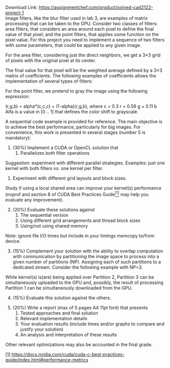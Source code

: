 Download Link: https://assignmentchef.com/product/solved-cad2122-project-1
<br>
Image filters, like the blur filter used in lab 3, are examples of matrix processing that can be taken to the GPU. Consider two classes of filters: area filters, that considers an area around each pixel to define the final value of that pixel; and the point filters, that applies some function on the pixel value. For this project you need to implement a sequence of two filters with some parameters, that could be applied to any given image.

For the area filter, considering just the direct neighbors, we get a 3×3 grid of pixels with the original pixel at its center.




The final value for that pixel will be the weighted average defined by a 3×3 matrix of coefficients. The following examples of coefficients allows the implementation of several types of filters:




For the point filter, we pretend to gray the image using the following expression:

(r,g,b) = alpha*(c,c,c) + (1-alpha)(r,g,b),  where c = 0.3 r + 0.59 g + 0.11 b Alfa is a value in [0 .. 1] that defines the color shift to grayscale.




A sequential code example is provided for reference. The main objective is to achieve the best performance, particularly for big images. For convenience, this work is presented in several stages (number 5 is mandatory):




<ol>

 <li>(30%) Implement a CUDA or OpenCL solution that

  <ol>

   <li>Parallelizes both filter operations</li>

  </ol></li>

</ol>

Suggestion: experiment with different parallel strategies. Examples: just one kernel with both filters vs. one kernel per filter.

<ol>

 <li>Experiment with different grid layouts and block sizes.</li>

</ol>

Study if using a local shared area can improve your kernel(s) performance (nvprof and section 8 of CUDA Best Practices Guide<a href="#_ftn1" name="_ftnref1"><sup>[1]</sup></a> may help you evaluate any improvement).




<ol start="2">

 <li>(20%) Evaluate these solutions against

  <ol>

   <li>The sequential version</li>

   <li>Using different grid arrangements and thread block sizes</li>

   <li>Using/not using shared memory</li>

  </ol></li>

</ol>

Note: ignore file I/O times but include in your timings memcopy to/from device.

<strong>                </strong>







<ol start="3">

 <li>(15%) Complement your solution with the ability to overlap computation with communication by partitioning the image space to process into a given number of partitions (NP). Assigning each of such partitions to a dedicated stream. Consider the following example with NP=3.</li>

</ol>







While kernel(s) is(are) being applied over Partition 2, Partition 3 can be simultaneously uploaded to the GPU and, possibly, the result of processing Partition 1 can be simultaneously downloaded from the GPU.




<ol start="4">

 <li>(15%) Evaluate this solution against the others.</li>

</ol>




<ol start="5">

 <li>(20%) Write a report (max of 5 pages A4 11pt font) that presents

  <ol>

   <li>Tested approaches and final solution</li>

   <li>Relevant implementation details</li>

   <li>Your evaluation results (include times and/or graphs to compare and justify your solution)</li>

   <li>An analysis and interpretation of these results</li>

  </ol></li>

</ol>




Other relevant optimizations may also be accounted in the final grade.

<a href="#_ftnref1" name="_ftn1">[1]</a> https://docs.nvidia.com/cuda/cuda-c-best-practices-guide/index.html#performance-metrics